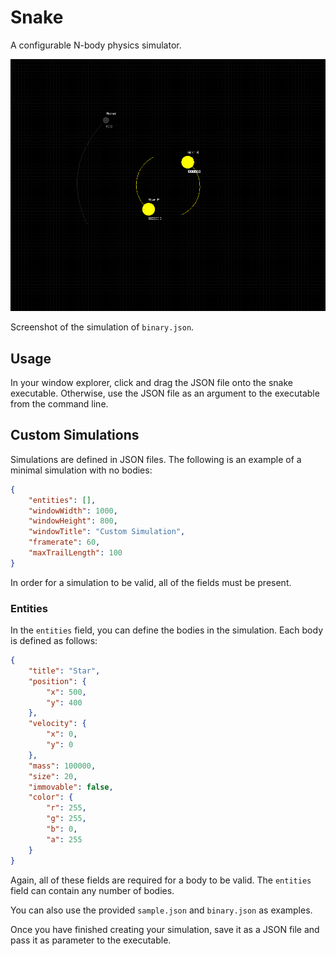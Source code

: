 # Snake

A configurable N-body physics simulator. 

![Binary Star Simulation](https://raw.githubusercontent.com/Archaversine/snake/main/binary.png)

Screenshot of the simulation of `binary.json`.

## Usage

In your window explorer, click and drag the JSON file onto the snake executable. Otherwise, use the JSON file as an argument to the executable from the command line.

## Custom Simulations

Simulations are defined in JSON files. The following is an example of a minimal 
simulation with no bodies:

```json
{
    "entities": [],
    "windowWidth": 1000,
    "windowHeight": 800,
    "windowTitle": "Custom Simulation",
    "framerate": 60,
    "maxTrailLength": 100
}
```

In order for a simulation to be valid, all of the fields must be present.

### Entities 

In the `entities` field, you can define the bodies in the simulation. Each body is defined as follows:

```json
{
    "title": "Star",
    "position": {
        "x": 500,
        "y": 400
    },
    "velocity": {
        "x": 0,
        "y": 0 
    },
    "mass": 100000,
    "size": 20,
    "immovable": false,
    "color": {
        "r": 255,
        "g": 255,
        "b": 0,
        "a": 255
    }
}
```

Again, all of these fields are required for a body to be valid. The `entities`
field can contain any number of bodies.

You can also use the provided `sample.json` and `binary.json` as examples.

Once you have finished creating your simulation, save it as a JSON file 
and pass it as parameter to the executable.

